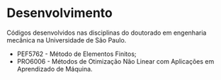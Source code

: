 # Desenvolvimento

Códigos desenvolvidos nas disciplinas do doutorado em engenharia mecânica na Universidade de São Paulo.

* PEF5762 - Método de Elementos Finitos;
* PRO6006 - Métodos de Otimização Não Linear com Aplicações em Aprendizado de Máquina.
